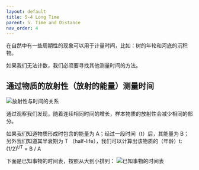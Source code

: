 ```yaml
---
layout: default
title: 5-4 Long Time
parent: 5. Time and Distance
nav_order: 4
---
```

在自然中有一些周期性的现象可以用于计量时间，比如：树的年轮和河底的沉积物。

如果我们无法计数，我们必须要寻找其他测量时间的方法。

## 通过物质的放射性（放射的能量）测量时间
![放射性与时间的关系](/assets/volume-1/fig-5-3.png)

通过观察我们发现，随着连续相同时间的增长，样本物质的放射性会减少相同的部分。

如果我们知道物质形成时包含的能量为 A；经过一段时间（t）后，其能量为 B；另外我们知道其半衰期为 T （half-life），我们可以计算出该物质的（年龄）t:
(1/2)<sup>t/T</sup> = B / A

下面是已知事物的时间表，按照从大到小排列：
![已知事物的时间表](/assets/volume-1/fig-matter-duration.png)
